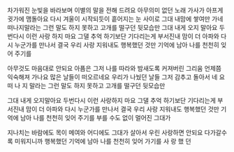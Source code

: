 ﻿차가워진 눈빛을 바라보며
이별의 말을 전해 드려요
아무의미 없던 노래 가사가
아프게 귓가에 맴돌아요
다시 겨울이 시작되듯이
흩어지는 눈 사이로
그대 내맘에 쌓여만 가네
떠나지말라는
그런 말도 하지 못하고
고개를 떨구던 뒷모습만
그대 내게 오지 말아요
두번다시 이런 사랑 하지 마요
그댈 추억 하기보단
기다리는게
부서진내 맘이 더 아파와
다시 누군가를 만나서
결국 우리 사랑 지워내도
행복했던 것만
기억에 남아
나를 천천히 잊어 주기를

아무것도 마음대로 안되요
아픔은 그저 나를 따라와 
밤새도록 커져버린 그리움
언제쯤 익숙해져 가나요
많은 날들이 떠오르네요
우리가 나눴던 날들
그저 감추고 돌아서 네 요 
떠 나 지 말라는
그런 말도 하지 못하고
고개를 떨구던 뒷모습만

그대 내게 오지말아요
두번다시 이런 사랑하지 마요
그댈 추억 하기보단
기다리는게
부서진내 맘이 더 아파와
다시 누군가를 만나서
결국 우리 사랑 지워내도
행복했던 것만
기억에 남아
나를 천천히 잊어 주기를
부를 수도 없이
멀어진 그대가

지나치는 바람에도
목이 메여와
어디에도 그대가 살아서
우린 사랑하면 안되요
다가갈수록 
미워지니까
행복했던 기억에 남아
나를 천천히 잊어 가기를
사 랑 했 던